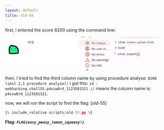 ```yaml
---
layout: default
title: old-55
---
```




first, i entered the score 8200 using the command line:

![alt text](./images/old-55.png)


then, I tried to find the third column name by using procedure analyse:
`8200 limit 2,1 procedure analyse()`
i got this: `id : webhacking.chall55.p4ssw0rd_1123581321 //`
means the column name is: `p4ssw0rd_1123581321`.

now, we will run the script to find the flag:
[old-55]
```py
{% include_relative scripts/old-55.py %}
```



**Flag:** ***`FLAG{easy_peasy_lemon_squeezy!}`*** 

